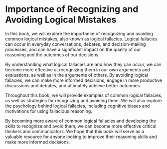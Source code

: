 Importance of Recognizing and Avoiding Logical Mistakes
=====================================================================

In this book, we will explore the importance of recognizing and avoiding common logical mistakes, also known as logical fallacies. Logical fallacies can occur in everyday conversations, debates, and decision-making processes, and can have a significant impact on the quality of our reasoning and the outcomes of our decisions.

By understanding what logical fallacies are and how they can occur, we can become more effective at recognizing them in our own arguments and evaluations, as well as in the arguments of others. By avoiding logical fallacies, we can make more informed decisions, engage in more productive discussions and debates, and ultimately achieve better outcomes.

Throughout this book, we will provide examples of common logical fallacies, as well as strategies for recognizing and avoiding them. We will also explore the psychology behind logical fallacies, including cognitive biases and motivations for using fallacious reasoning.

By becoming more aware of common logical fallacies and developing the skills to recognize and avoid them, we can become more effective critical thinkers and communicators. We hope that this book will serve as a valuable resource for anyone looking to improve their reasoning skills and make more informed decisions.
